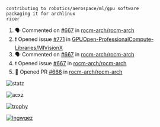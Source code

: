 ```
contributing to robotics/aerospace/ml/gpu software
packaging it for archlinux
ricer
```

<!--START_SECTION:activity-->
1. 🗣 Commented on [#667](https://github.com/rocm-arch/rocm-arch/issues/667) in [rocm-arch/rocm-arch](https://github.com/rocm-arch/rocm-arch)
2. ❗️ Opened issue [#771](https://github.com/GPUOpen-ProfessionalCompute-Libraries/MIVisionX/issues/771) in [GPUOpen-ProfessionalCompute-Libraries/MIVisionX](https://github.com/GPUOpen-ProfessionalCompute-Libraries/MIVisionX)
3. 🗣 Commented on [#667](https://github.com/rocm-arch/rocm-arch/issues/667) in [rocm-arch/rocm-arch](https://github.com/rocm-arch/rocm-arch)
4. ❗️ Opened issue [#667](https://github.com/rocm-arch/rocm-arch/issues/667) in [rocm-arch/rocm-arch](https://github.com/rocm-arch/rocm-arch)
5. 💪 Opened PR [#666](https://github.com/rocm-arch/rocm-arch/pull/666) in [rocm-arch/rocm-arch](https://github.com/rocm-arch/rocm-arch)
<!--END_SECTION:activity-->


![statz](https://github-readme-stats.vercel.app/api?username=acxz&include_all_commits=true&show_icons=true)

<p><img align="center" src="https://github-readme-streak-stats.herokuapp.com/?user=acxz&" alt="acxz" /></p>

[![trophy](https://github-profile-trophy.vercel.app/?username=acxz)](https://github.com/ryo-ma/github-profile-trophy)

[![lngwgez](https://github-readme-stats.vercel.app/api/top-langs/?username=acxz&layout=compact)](https://github.com/acxz/github-readme-stats)
